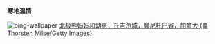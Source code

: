 
**寒地温情**

![bing-wallpaper](https://www.bing.com/th?id=OHR.MilsePolarBear_ZH-CN0567475122_1920x1080.jpg)
[北极熊妈妈和幼崽，丘吉尔城，曼尼托巴省，加拿大 (© Thorsten Milse/Getty Images)](https://www.bing.com/search?q=%E4%B8%98%E5%90%89%E5%B0%94%E5%9F%8E&amp;form=hpcapt&amp;mkt=zh-cn)
  